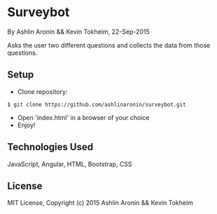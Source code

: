 Surveybot
==========

By Ashlin Aronin && Kevin Tokheim, 22-Sep-2015

Asks the user two different questions and collects the data from those questions.

Setup
----------
* Clone repository:
```console
$ git clone https://github.com/ashlinaronin/surveybot.git
```
* Open 'index.html' in a browser of your choice
* Enjoy!

Technologies Used
----------
JavaScript, Angular, HTML, Bootstrap, CSS

License
----------
MIT License, Copyright (c) 2015 Ashlin Aronin && Kevin Tokheim
